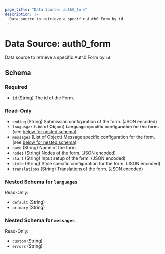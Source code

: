 ```yaml
---
page_title: "Data Source: auth0_form"
description: |-
  Data source to retrieve a specific Auth0 Form by id
---
```


# Data Source: auth0_form

Data source to retrieve a specific Auth0 Form by `id`



<!-- schema generated by tfplugindocs -->
## Schema

### Required

- `id` (String) The id of the Form.

### Read-Only

- `ending` (String) Submission configuration of the form. (JSON encoded)
- `languages` (List of Object) Language specific configuration for the form. (see [below for nested schema](#nestedatt--languages))
- `messages` (List of Object) Message specific configuration for the form. (see [below for nested schema](#nestedatt--messages))
- `name` (String) Name of the form.
- `nodes` (String) Nodes of the form. (JSON encoded)
- `start` (String) Input setup of the form. (JSON encoded)
- `style` (String) Style specific configuration for the form. (JSON encoded)
- `translations` (String) Translations of the form. (JSON encoded)

<a id="nestedatt--languages"></a>
### Nested Schema for `languages`

Read-Only:

- `default` (String)
- `primary` (String)


<a id="nestedatt--messages"></a>
### Nested Schema for `messages`

Read-Only:

- `custom` (String)
- `errors` (String)



